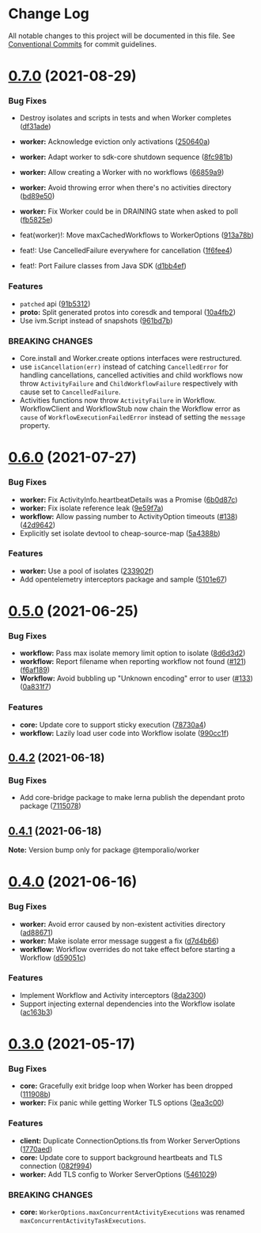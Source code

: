 # Change Log

All notable changes to this project will be documented in this file.
See [Conventional Commits](https://conventionalcommits.org) for commit guidelines.

# [0.7.0](https://github.com/temporalio/sdk-node/compare/@temporalio/worker@0.6.0...@temporalio/worker@0.7.0) (2021-08-29)


### Bug Fixes

* Destroy isolates and scripts in tests and when Worker completes ([df31ade](https://github.com/temporalio/sdk-node/commit/df31adeeb7631ec128f23da9480d2fd21a7aa9c2))
* **worker:** Acknowledge eviction only activations ([250640a](https://github.com/temporalio/sdk-node/commit/250640a9a2028dca2a298408ffd4ec21fd2210dd))
* **worker:** Adapt worker to sdk-core shutdown sequence ([8fc981b](https://github.com/temporalio/sdk-node/commit/8fc981bb3d5bb14d0f082d2ef1b282b66d97fe10))
* **worker:** Allow creating a Worker with no workflows ([66859a9](https://github.com/temporalio/sdk-node/commit/66859a9e76a8921b79cb3b3d031fa8bfbcf7adfb))
* **worker:** Avoid throwing error when there's no activities directory ([bd89e50](https://github.com/temporalio/sdk-node/commit/bd89e5002f1258145bc039ec439a63b453e7d53d))
* **worker:** Fix Worker could be in DRAINING state when asked to poll ([fb5825e](https://github.com/temporalio/sdk-node/commit/fb5825e1dd027244b6f86bd040a72886d5d07569))


* feat(worker)!: Move maxCachedWorkflows to WorkerOptions ([913a78b](https://github.com/temporalio/sdk-node/commit/913a78b1c77b50cce27544ef078a2c3d61a2be6e))
* feat!: Use CancelledFailure everywhere for cancellation ([1f6fee4](https://github.com/temporalio/sdk-node/commit/1f6fee4ad1d045adc904079a57c6bea741d8bc38))
* feat!: Port Failure classes from Java SDK ([d1bb4ef](https://github.com/temporalio/sdk-node/commit/d1bb4ef59caa6ea3b0c4fc6108a78e46e4ed2b42))


### Features

* `patched` api ([91b5312](https://github.com/temporalio/sdk-node/commit/91b5312f550f6512dcaa5a07374abe34b622bab1))
* **proto:** Split generated protos into coresdk and temporal ([10a4fb2](https://github.com/temporalio/sdk-node/commit/10a4fb2e16736bd05e31b560a77f861b9a574aa0))
* Use ivm.Script instead of snapshots ([961bd7b](https://github.com/temporalio/sdk-node/commit/961bd7bf9f2ed1b9937973c3a3e67abe7a615654))


### BREAKING CHANGES

* Core.install and Worker.create options interfaces
were restructured.
* use `isCancellation(err)` instead of catching `CancelledError` for
handling cancellations, cancelled activities and child workflows now throw
`ActivityFailure` and `ChildWorkflowFailure` respectively with cause set
to `CancelledFailure`.
* Activities functions now throw `ActivityFailure` in Workflow.
WorkflowClient and WorkflowStub now chain the Workflow error as `cause`
of `WorkflowExecutionFailedError` instead of setting the `message`
property.





# [0.6.0](https://github.com/temporalio/sdk-node/compare/@temporalio/worker@0.5.0...@temporalio/worker@0.6.0) (2021-07-27)


### Bug Fixes

* **worker:** Fix ActivityInfo.heartbeatDetails was a Promise ([6b0d87c](https://github.com/temporalio/sdk-node/commit/6b0d87cd5edad7b14f91c5f618bcc8a8f426d596))
* **worker:** Fix isolate reference leak ([9e59f7a](https://github.com/temporalio/sdk-node/commit/9e59f7a5e2ebd9a50cfada24d19a1ed5eeb389d6))
* **workflow:** Allow passing number to ActivityOption timeouts ([#138](https://github.com/temporalio/sdk-node/issues/138)) ([42d9642](https://github.com/temporalio/sdk-node/commit/42d964203a23b9ef3021e8224eaf6808f28b4849))
* Explicitly set isolate devtool to cheap-source-map ([5a4388b](https://github.com/temporalio/sdk-node/commit/5a4388bf69f20ca4dfed9b8b35573d9725c1a86f))


### Features

* **worker:** Use a pool of isolates ([233902f](https://github.com/temporalio/sdk-node/commit/233902f9a72109d3ee35bbe16c9b0a46067480a5))
* Add opentelemetry interceptors package and sample ([5101e67](https://github.com/temporalio/sdk-node/commit/5101e67273cd4fdb92d2e6696e836999d9596db1))





# [0.5.0](https://github.com/temporalio/sdk-node/compare/@temporalio/worker@0.4.2...@temporalio/worker@0.5.0) (2021-06-25)


### Bug Fixes

* **workflow:** Pass max isolate memory limit option to isolate ([8d6d3d2](https://github.com/temporalio/sdk-node/commit/8d6d3d204ca4a6734dcbe84248e47e074debfa49))
* **workflow:** Report filename when reporting workflow not found ([#121](https://github.com/temporalio/sdk-node/issues/121)) ([f6af189](https://github.com/temporalio/sdk-node/commit/f6af189b2f38b1d3989b9982b6cb1a47204c3dec))
* **Workflow:** Avoid bubbling up "Unknown encoding" error to user ([#133](https://github.com/temporalio/sdk-node/issues/133)) ([0a831f7](https://github.com/temporalio/sdk-node/commit/0a831f77d6c0ae464639e97ac3f25a3d28069502))


### Features

* **core:** Update core to support sticky execution ([78730a4](https://github.com/temporalio/sdk-node/commit/78730a4d1f9e631429de5073ba4e7865bf22d596))
* **workflow:** Lazily load user code into Workflow isolate ([990cc1f](https://github.com/temporalio/sdk-node/commit/990cc1fb4347bb8e102c1d8e1b628d5766144a5d))





## [0.4.2](https://github.com/temporalio/sdk-node/compare/@temporalio/worker@0.4.1...@temporalio/worker@0.4.2) (2021-06-18)


### Bug Fixes

* Add core-bridge package to make lerna publish the dependant proto package ([7115078](https://github.com/temporalio/sdk-node/commit/7115078ba65d6bf1d9cf7eaae238a25f047da194))





## [0.4.1](https://github.com/temporalio/sdk-node/compare/@temporalio/worker@0.4.0...@temporalio/worker@0.4.1) (2021-06-18)

**Note:** Version bump only for package @temporalio/worker





# [0.4.0](https://github.com/temporalio/sdk-node/compare/@temporalio/worker@0.3.0...@temporalio/worker@0.4.0) (2021-06-16)


### Bug Fixes

* **worker:** Avoid error caused by non-existent activities directory ([ad88671](https://github.com/temporalio/sdk-node/commit/ad8867189d134ef31b03899e35db0b4610215d76))
* **worker:** Make isolate error message suggest a fix ([d7d4b66](https://github.com/temporalio/sdk-node/commit/d7d4b660a0fbe393136547fb415bda928fc7f36e))
* **workflow:** Workflow overrides do not take effect before starting a Workflow ([d59051c](https://github.com/temporalio/sdk-node/commit/d59051c732e961100ba75fdc431b742a489cfebb))


### Features

* Implement Workflow and Activity interceptors ([8da2300](https://github.com/temporalio/sdk-node/commit/8da230004031d1759b94b7bdb6a7b797e133a4a9))
* Support injecting external dependencies into the Workflow isolate ([ac163b3](https://github.com/temporalio/sdk-node/commit/ac163b3ea48487fe3d31a17e0dee0530e322efee))





# [0.3.0](https://github.com/temporalio/sdk-node/compare/@temporalio/worker@0.2.0...@temporalio/worker@0.3.0) (2021-05-17)


### Bug Fixes

* **core:** Gracefully exit bridge loop when Worker has been dropped ([111908b](https://github.com/temporalio/sdk-node/commit/111908b5cfae4b49046081e1b60e364fd6ec0230))
* **worker:** Fix panic while getting Worker TLS options ([3ea3c00](https://github.com/temporalio/sdk-node/commit/3ea3c002ee22bab458f35a701add95f60fce36d9))


### Features

* **client:** Duplicate ConnectionOptions.tls from Worker ServerOptions ([1770aed](https://github.com/temporalio/sdk-node/commit/1770aed69c598eed48f2a1bc4b9421ecea41c0d7))
* **core:** Update core to support background heartbeats and TLS connection ([082f994](https://github.com/temporalio/sdk-node/commit/082f9949ddef3a1ec2271eacb3fc2a9cb2a1cc6d))
* **worker:** Add TLS config to Worker ServerOptions ([5461029](https://github.com/temporalio/sdk-node/commit/5461029c07cd91680756671c4a6fd1e32d7888f6))


### BREAKING CHANGES

* **core:** `WorkerOptions.maxConcurrentActivityExecutions` was renamed `maxConcurrentActivityTaskExecutions`.
